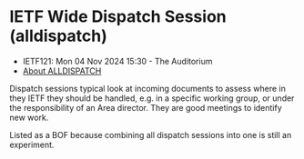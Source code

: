 # IETF Wide Dispatch Session (alldispatch) 
* <IETFschedule>IETF121: Mon 04 Nov 2024 15:30 - The Auditorium</IETFschedule>
* [About ALLDISPATCH](https://datatracker.ietf.org/group/alldispatch/about/)

Dispatch sessions typical look at incoming documents to assess where in they IETF they should be handled, e.g. in a specific working group, or under the responsibility of an Area director. They are good meetings to identify new work.
 
Listed as a BOF because combining all dispatch sessions into one is still an experiment.